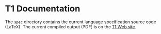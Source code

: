 # T1 Documentation

The `spec` directory contains the current language specification
source code (LaTeX). The current compiled output (PDF) is on the
[T1 Web site](https://t1lang.github.io/t1spec.pdf).
